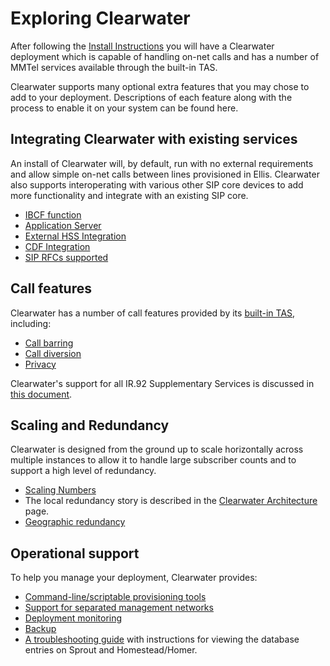 # Exploring Clearwater

After following the [Install Instructions](Installation_Instructions.md) you will have a Clearwater deployment which is capable of handling on-net calls and has a number of MMTel services available through the built-in TAS.

Clearwater supports many optional extra features that you may chose to add to your deployment.  Descriptions of each feature along with the process to enable it on your system can be found here.

## Integrating Clearwater with existing services

An install of Clearwater will, by default, run with no external requirements and allow simple on-net calls between lines provisioned in Ellis.  Clearwater also supports interoperating with various other SIP core devices to add more functionality and integrate with an existing SIP core.

* [IBCF function](IBCF.md)
* [Application Server](Application_Server_Guide.md)
* [External HSS Integration](External_HSS_Integration.md)
* [CDF Integration](CDF_Integration.md)
* [SIP RFCs supported](SIP_Interface_Specifications.md)

## Call features

Clearwater has a number of call features provided by its [built-in TAS](Application_Server_Guide.md#the-built-in-mmtel-application-server), including:

* [Call barring](Clearwater_Call_Barring_Support.md)
* [Call diversion](Clearwater_Call_Diversion_Support.md)
* [Privacy](Clearwater_Privacy_Feature.md)

Clearwater's support for all IR.92 Supplementary Services is discussed in [this document](IR.92_Supplementary_Services).

## Scaling and Redundancy

Clearwater is designed from the ground up to scale horizontally across multiple instances to allow it to handle large subscriber counts and to support a high level of redundancy.

* [Scaling Numbers](http://www.projectclearwater.org/technical/clearwater-performance/)
* The local redundancy story is described in the [Clearwater Architecture](Clearwater_Architecture.md) page.
* [Geographic redundancy](Geographic_redundancy.md)

## Operational support

To help you manage your deployment, Clearwater provides:

* [Command-line/scriptable provisioning tools](Provisioning_Subscribers.md)
* [Support for separated management networks](Multiple_Network_Support.md)
* [Deployment monitoring](Cacti.md)
* [Backup](Backups.md)
* [A troubleshooting guide](Troubleshooting_and_Recovery.md) with instructions for viewing the database entries on Sprout and Homestead/Homer.
